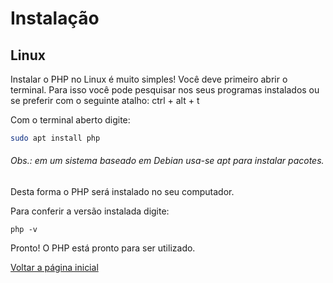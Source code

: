 # Instalação

## Linux
Instalar o PHP no Linux é muito simples! Você deve primeiro abrir o terminal. Para isso você pode pesquisar nos seus programas instalados ou se preferir com o seguinte atalho:
ctrl + alt + t

Com o terminal aberto digite:

```bash
sudo apt install php
```
###### Obs.: em um sistema baseado em Debian usa-se apt para instalar pacotes.  

Desta forma o PHP será instalado no seu computador.

Para conferir a versão instalada digite:

```
php -v
```
  
Pronto! O PHP está pronto para ser utilizado.

[Voltar a página inicial](../README.md)